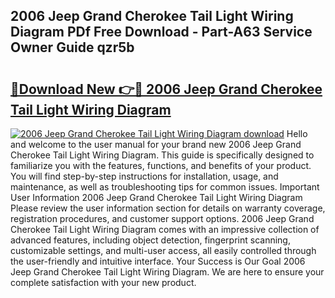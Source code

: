 ## 2006 Jeep Grand Cherokee Tail Light Wiring Diagram PDf Free Download - Part-A63 Service Owner Guide qzr5b

# <h2><a href="http://dft53r.blite.top/?on=2006+Jeep+Grand+Cherokee+Tail+Light+Wiring+Diagram">🔗Download New 👉🔴 2006 Jeep Grand Cherokee Tail Light Wiring Diagram</a></h2>

[![2006 Jeep Grand Cherokee Tail Light Wiring Diagram download](https://i.imgur.com/lujVjoI.png)](http://dft53r.blite.top/?on=2006+Jeep+Grand+Cherokee+Tail+Light+Wiring+Diagram)
Hello and welcome to the user manual for your brand new 2006 Jeep Grand Cherokee Tail Light Wiring Diagram. This guide is specifically designed to familiarize you with the features, functions, and benefits of your product. You will find step-by-step instructions for installation, usage, and maintenance, as well as troubleshooting tips for common issues. Important User Information 2006 Jeep Grand Cherokee Tail Light Wiring Diagram Please review the user information section for details on warranty coverage, registration procedures, and customer support options. 2006 Jeep Grand Cherokee Tail Light Wiring Diagram comes with an impressive collection of advanced features, including object detection, fingerprint scanning, customizable settings, and multi-user access, all easily controlled through the user-friendly and intuitive interface. Your Success is Our Goal 2006 Jeep Grand Cherokee Tail Light Wiring Diagram. We are here to ensure your complete satisfaction with your new product.
